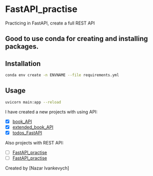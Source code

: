 # FastAPI_practise
Practicing in FastAPI, create a full REST API

## Good to use conda for creating and installing packages.

## Installation
```bash
conda env create -n ENVNAME --file requirements.yml
```

## Usage
```bash
uvicorn main:app --reload
```
I have created a new projects with using API:
- [x] [book_API]()
- [x] [extended_book_API]()
- [x] [todos_FastAPI]()

Also projects with REST API:
- [ ] [FastAPI_practise]()
- [ ] [FastAPI_practise]()

Created by [Nazar Ivankevych]

